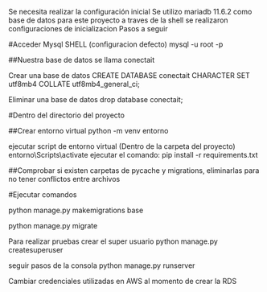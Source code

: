 Se necesita realizar la configuración inicial
Se utilizo mariadb 11.6.2 como base de datos para este proyecto
a traves de la shell se realizaron configuraciones de inicializacion
Pasos a seguir

#Acceder Mysql SHELL
(configuracion defecto)
mysql -u root -p

##Nuestra base de datos se llama conectait

Crear una base de datos
CREATE DATABASE conectait CHARACTER SET utf8mb4 COLLATE utf8mb4_general_ci;

Eliminar una base de datos
drop database conectait;

#Dentro del directorio del proyecto

##Crear entorno virtual
python -m venv entorno

ejecutar script de entorno virtual (Dentro de la carpeta del proyecto)
entorno\Scripts\activate
ejecutar el comando: pip install -r requirements.txt

##Comprobar si existen carpetas de pycache y migrations, eliminarlas para no tener conflictos entre archivos

#Ejecutar comandos

python manage.py makemigrations base    

python manage.py migrate

Para realizar pruebas crear el super usuario
python manage.py createsuperuser

seguir pasos de la consola
python manage.py runserver

Cambiar credenciales utilizadas en AWS al momento de crear la RDS